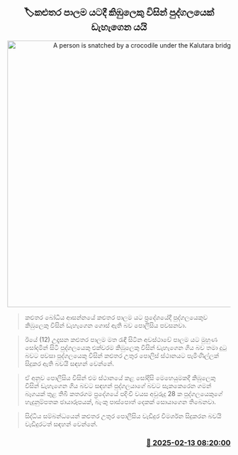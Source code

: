 <p align='center'><b><h2 align='center' title='A person is snatched by a crocodile under the Kalutara bridge'>🏷කළුතර පාලම යටදී කිඹුලෙකු විසින් පුද්ගලයෙක් ඩැහැගෙන යයි</h2></b></p>
<p align='center'><img src='https://helakuru.sgp1.cdn.digitaloceanspaces.com/esana/images/lib/kalutara-bridge.jpg' width='600' alt='A person is snatched by a crocodile under the Kalutara bridge'></p>

> කළුතර බෝධිය ආසන්නයේ කළුතර පාලම යට ප්‍රදේශයේදී පුද්ගලයෙකුව කිඹුලෙකු විසින් ඩැහැගෙන ගොස් ඇති බව පොලීසිය පවසනවා.

> ඊයේ (12) උදෑසන කළුතර පාලම මත රැඳී සිටින අවස්ථාවේ පාලම යට මුහුණ සෝදමින් සිටි පුද්ගලයෙකු එක්වරම කිඹුලෙකු විසින් ඩැහැගෙන ගිය බව තමා දුටු බවට පවසා පුද්ගලයෙකු විසින් කළුතර උතුර පොලිස් ස්ථානයට පැමිණිල්ලක් සිදුකර ඇති බවයි සඳහන් වෙන්නේ.

> ඒ අනුව පොලීසිය විසින් එම ස්ථානයේ කළ සෝදිසි මෙහෙයුමකදී කිඹුලෙකු විසින් ඩැහැගෙන ගිය බවට සඳහන් පුද්ගලයාගේ බවට සැකකෙරෙන ගමන් බෑගයක් තුළ තිබී කතරගම ප්‍රදේශයේ පදිංචි වයස අවුරුදු 28 ක පුද්ගලයෙකුගේ හැදුනුම්පතක ඡායාරූපයක්, බැංකු පාස්පොත් දෙකක් සොයාගෙන තිබෙනවා.

> සිද්ධිය සම්බන්ධයෙන් කළුතර උතුර පොලීසිය වැඩිදුර විමර්ශන සිදුකරන බවයි වැඩිදුරටත් සඳහන් වෙන්නේ. 



<h3 align='right'><a href='https://www.helakuru.lk/esana/p/107418/'>📅 2025-02-13 08:20:00</a></h3>
